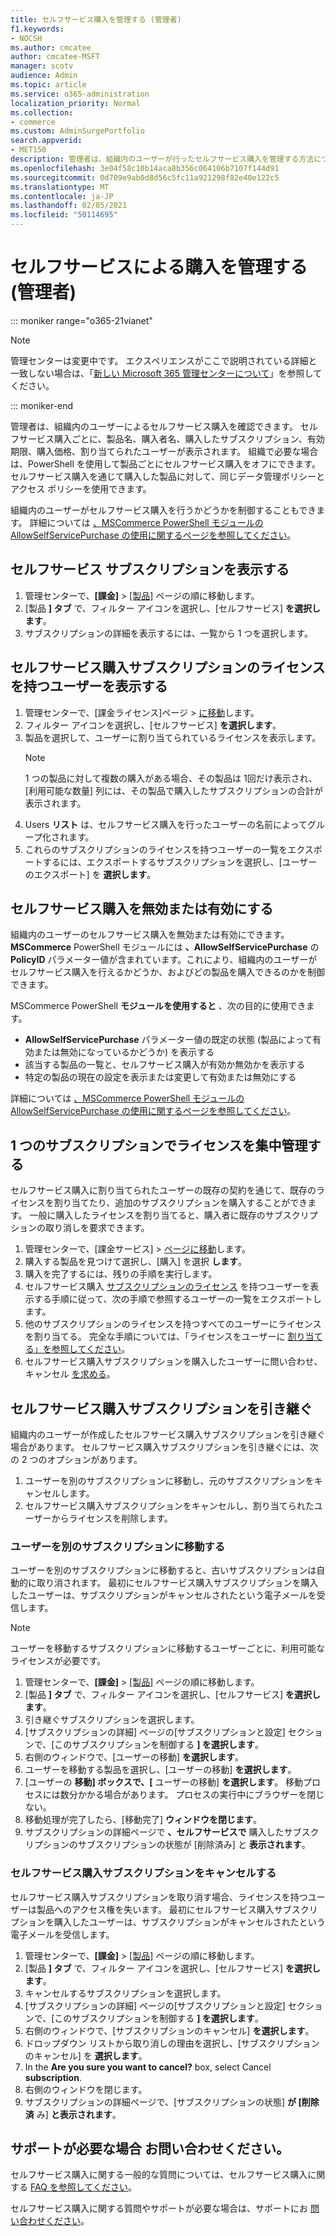 ```yaml
---
title: セルフサービス購入を管理する (管理者)
f1.keywords:
- NOCSH
ms.author: cmcatee
author: cmcatee-MSFT
manager: scotv
audience: Admin
ms.topic: article
ms.service: o365-administration
localization_priority: Normal
ms.collection:
- commerce
ms.custom: AdminSurgePortfolio
search.appverid:
- MET150
description: 管理者は、組織内のユーザーが行ったセルフサービス購入を管理する方法について学習できます。
ms.openlocfilehash: 3e04f58c10b14aca8b356c064106b7107f144d91
ms.sourcegitcommit: 0d709e9ab0d8d56c5fc11a921298f82e40e122c5
ms.translationtype: MT
ms.contentlocale: ja-JP
ms.lasthandoff: 02/05/2021
ms.locfileid: "50114695"
---
```

# <a name="manage-self-service-purchases-admin"></a>セルフサービスによる購入を管理する (管理者)

::: moniker range="o365-21vianet"

> [!NOTE]
> 管理センターは変更中です。 エクスペリエンスがここで説明されている詳細と一致しない場合は、「[新しい Microsoft 365 管理センターについて](https://docs.microsoft.com/microsoft-365/admin/microsoft-365-admin-center-preview?view=o365-21vianet&preserve-view=true)」を参照してください。

::: moniker-end

管理者は、組織内のユーザーによるセルフサービス購入を確認できます。 セルフサービス購入ごとに、製品名、購入者名、購入したサブスクリプション、有効期限、購入価格、割り当てられたユーザーが表示されます。 組織で必要な場合は、PowerShell を使用して製品ごとにセルフサービス購入をオフにできます。 セルフサービス購入を通じて購入した製品に対して、同じデータ管理ポリシーとアクセス ポリシーを使用できます。

組織内のユーザーがセルフサービス購入を行うかどうかを制御することもできます。 詳細については [、MSCommerce PowerShell モジュールの AllowSelfServicePurchase の使用に関するページを参照してください](allowselfservicepurchase-powershell.md)。

## <a name="view-self-service-subscriptions"></a>セルフサービス サブスクリプションを表示する

1. 管理センターで、**[課金]** > <a href="https://go.microsoft.com/fwlink/p/?linkid=842054" target="_blank">[製品]</a> ページの順に移動します。
2. [製品 **] タブ** で、フィルター アイコンを選択し、[セルフサービス] **を選択します**。
3. サブスクリプションの詳細を表示するには、一覧から 1 つを選択します。

## <a name="view-who-has-licenses-for-a-self-service-purchase-subscription"></a>セルフサービス購入サブスクリプションのライセンスを持つユーザーを表示する

1. 管理センターで、[課金ライセンス]ページ  >  <a href="https://go.microsoft.com/fwlink/p/?linkid=842264" target="_blank">に移動</a>します。
2. フィルター アイコンを選択し、[セルフサービス] **を選択します**。
3. 製品を選択して、ユーザーに割り当てられているライセンスを表示します。
    > [!NOTE]
    > 1 つの製品に対して複数の購入がある場合、その製品は 1回だけ表示され、[利用可能な数量] 列には、その製品で購入したサブスクリプションの合計が表示されます。
4. Users **リスト** は、セルフサービス購入を行ったユーザーの名前によってグループ化されます。
5. これらのサブスクリプションのライセンスを持つユーザーの一覧をエクスポートするには、エクスポートするサブスクリプションを選択し、[ユーザーのエクスポート] を **選択します**。

## <a name="disable-or-enable-self-service-purchases"></a>セルフサービス購入を無効または有効にする

組織内のユーザーのセルフサービス購入を無効または有効にできます。 **MSCommerce** PowerShell モジュールには **、AllowSelfServicePurchase** の **PolicyID** パラメーター値が含まれています。これにより、組織内のユーザーがセルフサービス購入を行えるかどうか、およびどの製品を購入できるのかを制御できます。

MSCommerce PowerShell **モジュールを使用すると** 、次の目的に使用できます。

- **AllowSelfServicePurchase** パラメーター値の既定の状態 (製品によって有効または無効になっているかどうか) を表示する
- 該当する製品の一覧と、セルフサービス購入が有効か無効かを表示する
- 特定の製品の現在の設定を表示または変更して有効または無効にする

詳細については [、MSCommerce PowerShell モジュールの AllowSelfServicePurchase の使用に関するページを参照してください](allowselfservicepurchase-powershell.md)。

## <a name="centralize-licenses-under-a-single-subscription"></a>1 つのサブスクリプションでライセンスを集中管理する

セルフサービス購入に割り当てられたユーザーの既存の契約を通じて、既存のライセンスを割り当てたり、追加のサブスクリプションを購入することができます。 一般に購入したライセンスを割り当てると、購入者に既存のサブスクリプションの取り消しを要求できます。

1. 管理センターで、[課金サービス]  \> <a href="https://go.microsoft.com/fwlink/p/?linkid=868433" target="_blank">ページに移動</a>します。
2. 購入する製品を見つけて選択し、[購入] を選択 **します**。
3. 購入を完了するには、残りの手順を実行します。
4. セルフサービス購入 [サブスクリプションのライセンス](#view-who-has-licenses-for-a-self-service-purchase-subscription) を持つユーザーを表示する手順に従って、次の手順で参照するユーザーの一覧をエクスポートします。
5. 他のサブスクリプションのライセンスを持つすべてのユーザーにライセンスを割り当てる。 完全な手順については、「ライセンスをユーザーに [割り当てる」を参照してください](../../admin/manage/assign-licenses-to-users.md)。
6. セルフサービス購入サブスクリプションを購入したユーザーに問い合わせ、キャンセル [を求める](manage-self-service-purchases-users.md#cancel-a-subscription)。

## <a name="take-over-a-self-service-purchase-subscription"></a>セルフサービス購入サブスクリプションを引き継ぐ

組織内のユーザーが作成したセルフサービス購入サブスクリプションを引き継ぐ場合があります。 セルフサービス購入サブスクリプションを引き継ぐには、次の 2 つのオプションがあります。

1. ユーザーを別のサブスクリプションに移動し、元のサブスクリプションをキャンセルします。
2. セルフサービス購入サブスクリプションをキャンセルし、割り当てられたユーザーからライセンスを削除します。

### <a name="move-users-to-a-different-subscription"></a>ユーザーを別のサブスクリプションに移動する

ユーザーを別のサブスクリプションに移動すると、古いサブスクリプションは自動的に取り消されます。 最初にセルフサービス購入サブスクリプションを購入したユーザーは、サブスクリプションがキャンセルされたという電子メールを受信します。

> [!NOTE]
> ユーザーを移動するサブスクリプションに移動するユーザーごとに、利用可能なライセンスが必要です。

1. 管理センターで、**[課金]** > <a href="https://go.microsoft.com/fwlink/p/?linkid=842054" target="_blank">[製品]</a> ページの順に移動します。
2. [製品 **] タブ** で、フィルター アイコンを選択し、[セルフサービス] **を選択します**。
3. 引き継ぐサブスクリプションを選択します。
4. [サブスクリプションの詳細] ページの[サブスクリプションと設定] セクションで、[このサブスクリプションを制御する **] を選択します**。
5. 右側のウィンドウで、[ユーザーの移動] **を選択します**。
6. ユーザーを移動する製品を選択し、[ユーザーの移動] **を選択します**。
7. [ユーザーの **移動] ボックスで、[** ユーザーの移動] **を選択します**。 移動プロセスには数分かかる場合があります。 プロセスの実行中にブラウザーを閉じない。
8. 移動処理が完了したら、[移動完了] **ウィンドウを閉じます**。
9. サブスクリプションの詳細ページで **、セルフサービスで** 購入したサブスクリプションのサブスクリプションの状態が [削除済み] と **表示されます**。

### <a name="cancel-a-self-service-purchase-subscription"></a>セルフサービス購入サブスクリプションをキャンセルする

セルフサービス購入サブスクリプションを取り消す場合、ライセンスを持つユーザーは製品へのアクセス権を失います。 最初にセルフサービス購入サブスクリプションを購入したユーザーは、サブスクリプションがキャンセルされたという電子メールを受信します。

1. 管理センターで、**[課金]** > <a href="https://go.microsoft.com/fwlink/p/?linkid=842054" target="_blank">[製品]</a> ページの順に移動します。
2. [製品 **] タブ** で、フィルター アイコンを選択し、[セルフサービス] **を選択します**。
3. キャンセルするサブスクリプションを選択します。
4. [サブスクリプションの詳細] ページの[サブスクリプションと設定] セクションで、[このサブスクリプションを制御する **] を選択します**。
5. 右側のウィンドウで、[サブスクリプションのキャンセル] **を選択します**。
6. ドロップダウン リストから取り消しの理由を選択し、[サブスクリプションのキャンセル] を **選択します**。
7. In the **Are you sure you want to cancel?** box, select Cancel **subscription**.
8. 右側のウィンドウを閉じます。
9. サブスクリプションの詳細ページで、[サブスクリプションの状態] **が [削除済** み] **と表示されます**。

## <a name="need-help-contact-us"></a>サポートが必要な場合 お問い合わせください。

セルフサービス購入に関する一般的な質問については、セルフサービス購入に関する [FAQ を参照してください](self-service-purchase-faq.md)。

セルフサービス購入に関する質問やサポートが必要な場合は、サポートにお [問い合わせください](../../admin/contact-support-for-business-products.md)。